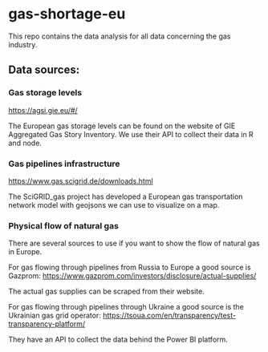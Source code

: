# gas-shortage-eu

This repo contains the data analysis for all data concerning the gas industry.

## Data sources:

### Gas storage levels
https://agsi.gie.eu/#/

The European gas storage levels can be found on the website of GIE Aggregated Gas Story Inventory. We use their API to collect their data in R and node.

### Gas pipelines infrastructure
https://www.gas.scigrid.de/downloads.html

The SciGRID_gas project has developed a European gas transportation network model with geojsons we can use to visualize on a map.

### Physical flow of natural gas

There are several sources to use if you want to show the flow of natural gas in Europe.

For gas flowing through pipelines from Russia to Europe a good source is Gazprom:
https://www.gazprom.com/investors/disclosure/actual-supplies/

The actual gas supplies can be scraped from their website.

For gas flowing through pipelines through Ukraine a good source is the Ukrainian gas grid operator:
https://tsoua.com/en/transparency/test-transparency-platform/

They have an API to collect the data behind the Power BI platform.
